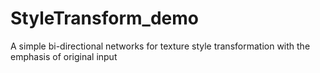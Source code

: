 # StyleTransform_demo
A simple bi-directional networks for texture style transformation with the emphasis of original input
